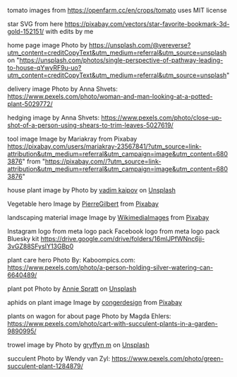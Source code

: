tomato images from https://openfarm.cc/en/crops/tomato uses MIT license

star SVG from here https://pixabay.com/vectors/star-favorite-bookmark-3d-gold-152151/ with edits by me

home page image Photo by https://unsplash.com/@vereverse?utm_content=creditCopyText&utm_medium=referral&utm_source=unsplash  on "https://unsplash.com/photos/single-perspective-of-pathway-leading-to-house-qYwyRF9u-uo?utm_content=creditCopyText&utm_medium=referral&utm_source=unsplash"

delivery image Photo by Anna Shvets: https://www.pexels.com/photo/woman-and-man-looking-at-a-potted-plant-5029772/

hedging image by Anna Shvets: https://www.pexels.com/photo/close-up-shot-of-a-person-using-shears-to-trim-leaves-5027619/
      
tool image Image by  Mariakray from Pixabay https://pixabay.com/users/mariakray-23567841/?utm_source=link-attribution&utm_medium=referral&utm_campaign=image&utm_content=6803876" from "https://pixabay.com//?utm_source=link-attribution&utm_medium=referral&utm_campaign=image&utm_content=6803876"

house plant image by Photo by <a href="https://unsplash.com/@vadimkaipov?utm_content=creditCopyText&utm_medium=referral&utm_source=unsplash">vadim kaipov</a> on <a href="https://unsplash.com/photos/green-plant-in-white-ceramic-pot-8ZELrodSvTc?utm_content=creditCopyText&utm_medium=referral&utm_source=unsplash">Unsplash</a>
      
Vegetable hero Image by <a href="https://pixabay.com/users/pierregilbert-1419633/?utm_source=link-attribution&utm_medium=referral&utm_campaign=image&utm_content=960070">PierreGilbert</a> from <a href="https://pixabay.com//?utm_source=link-attribution&utm_medium=referral&utm_campaign=image&utm_content=960070">Pixabay</a>

landscaping material image Image by <a href="https://pixabay.com/users/wikimediaimages-1185597/?utm_source=link-attribution&utm_medium=referral&utm_campaign=image&utm_content=837826">WikimediaImages</a> from <a href="https://pixabay.com//?utm_source=link-attribution&utm_medium=referral&utm_campaign=image&utm_content=837826">Pixabay</a>
      
Instagram logo from meta logo pack
Facebook logo from meta logo pack
Bluesky kit https://drive.google.com/drive/folders/16mlJPfWNnc6jj-3vGZ88SFysIY13GBp0

plant care hero Photo By: Kaboompics.com: https://www.pexels.com/photo/a-person-holding-silver-watering-can-6640489/

plant pot Photo by <a href="https://unsplash.com/@anniespratt?utm_content=creditCopyText&utm_medium=referral&utm_source=unsplash">Annie Spratt</a> on <a href="https://unsplash.com/photos/closeup-photo-of-stack-of-brown-clay-pot-lot-3FFO_aNa5Sc?utm_content=creditCopyText&utm_medium=referral&utm_source=unsplash">Unsplash</a>
      
aphids on plant image Image by <a href="https://pixabay.com/users/congerdesign-509903/?utm_source=link-attribution&utm_medium=referral&utm_campaign=image&utm_content=2303859">congerdesign</a> from <a href="https://pixabay.com//?utm_source=link-attribution&utm_medium=referral&utm_campaign=image&utm_content=2303859">Pixabay</a>

plants on wagon for about page Photo by Magda Ehlers: https://www.pexels.com/photo/cart-with-succulent-plants-in-a-garden-9890995/

trowel image by Photo by <a href="https://unsplash.com/@gryffyn1?utm_content=creditCopyText&utm_medium=referral&utm_source=unsplash">gryffyn m</a> on <a href="https://unsplash.com/photos/silver-and-brown-steel-hand-tool-JR7IPWMMXcc?utm_content=creditCopyText&utm_medium=referral&utm_source=unsplash">Unsplash</a>
      
succulent Photo by Wendy van Zyl: https://www.pexels.com/photo/green-succulent-plant-1284879/